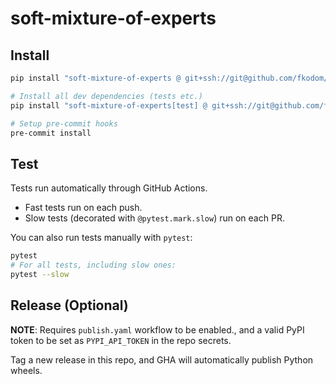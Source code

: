 # soft-mixture-of-experts


## Install

```bash
pip install "soft-mixture-of-experts @ git+ssh://git@github.com/fkodom/soft-mixture-of-experts.git"

# Install all dev dependencies (tests etc.)
pip install "soft-mixture-of-experts[test] @ git+ssh://git@github.com/fkodom/soft-mixture-of-experts.git"

# Setup pre-commit hooks
pre-commit install
```


## Test

Tests run automatically through GitHub Actions.
* Fast tests run on each push.
* Slow tests (decorated with `@pytest.mark.slow`) run on each PR.

You can also run tests manually with `pytest`:
```bash
pytest
# For all tests, including slow ones:
pytest --slow
```


## Release (Optional)

**NOTE**: Requires `publish.yaml` workflow to be enabled., and a valid PyPI token to be set as `PYPI_API_TOKEN` in the repo secrets.

Tag a new release in this repo, and GHA will automatically publish Python wheels.
